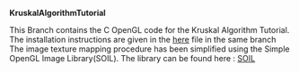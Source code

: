 **KruskalAlgorithmTutorial**

This Branch contains the C OpenGL code for the Kruskal Algorithm Tutorial. 
The installation instructions are given in the [here](How_to_setup.txt) file in the same branch
The image texture mapping procedure has been simplified using the Simple OpenGL Image Library(SOIL). 
The library can be found here : [SOIL](http://www.lonesock.net/soil.html)
